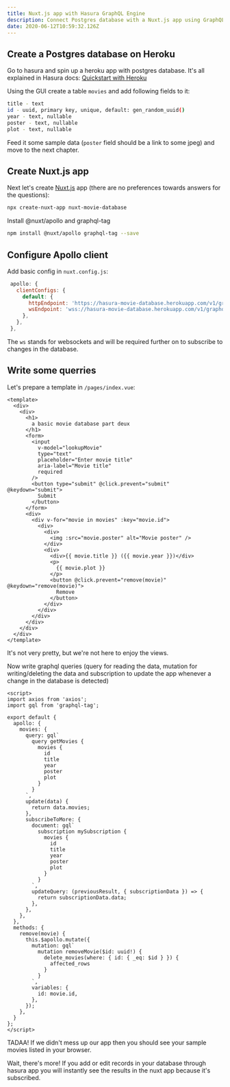 ```yaml
---
title: Nuxt.js app with Hasura GraphQL Engine
description: Connect Postgres database with a Nuxt.js app using GraphQL server from Hasura
date: 2020-06-12T10:59:32.126Z
---
```

## Create a Postgres database on Heroku

Go to hasura and spin up a heroku app with postgres database. It's all explained in Hasura docs: [Quickstart with Heroku](https://hasura.io/docs/1.0/graphql/manual/getting-started/heroku-simple.html)

Using the GUI create a table `movies` and add following fields to it:

```bash
title - text
id - uuid, primary key, unique, default: gen_random_uuid()
year - text, nullable
poster - text, nullable
plot - text, nullable
```

Feed it some sample data (`poster` field should be a link to some jpeg) and move to the next chapter.

## Create Nuxt.js app

Next let's create [Nuxt.js](https://nuxtjs.org/guide/installation) app (there are no preferences towards answers for the questions):

```bash
npx create-nuxt-app nuxt-movie-database
```

Install @nuxt/apollo and graphql-tag

```bash
npm install @nuxt/apollo graphql-tag --save
```

## Configure Apollo client

Add basic config in `nuxt.config.js`:

```javascript
 apollo: {
   clientConfigs: {
     default: {
       httpEndpoint: 'https://hasura-movie-database.herokuapp.com/v1/graphql',
       wsEndpoint: 'wss://hasura-movie-database.herokuapp.com/v1/graphql',
     },
   },
 },
```
The `ws` stands for websockets and will be required further on to subscribe to changes in the database.

## Write some querries

Let's prepare a template in `/pages/index.vue`:

```vue
<template>
  <div>
    <div>
      <h1>
        a basic movie database part deux
      </h1>
      <form>
        <input
          v-model="lookupMovie"
          type="text"
          placeholder="Enter movie title"
          aria-label="Movie title"
          required
        />
        <button type="submit" @click.prevent="submit" @keydown="submit">
          Submit
        </button>
      </form>
      <div>
        <div v-for="movie in movies" :key="movie.id">
          <div>
            <div>
              <img :src="movie.poster" alt="Movie poster" />
            </div>
            <div>
              <div>{{ movie.title }} ({{ movie.year }})</div>
              <p>
                {{ movie.plot }}
              </p>
              <button @click.prevent="remove(movie)" @keydown="remove(movie)">
                Remove
              </button>
            </div>
          </div>
        </div>
      </div>
    </div>
  </div>
</template>
```

It's not very pretty, but we're not here to enjoy the views.

Now write graphql queries (query for reading the data, mutation for writing/deleting the data and subscription to update the app whenever a change in the database is detected)

```vue
<script>
import axios from 'axios';
import gql from 'graphql-tag';

export default {
  apollo: {
    movies: {
      query: gql`
        query getMovies {
          movies {
            id
            title
            year
            poster
            plot
          }
        }
      `,
      update(data) {
        return data.movies;
      },
      subscribeToMore: {
        document: gql`
          subscription mySubscription {
            movies {
              id
              title
              year
              poster
              plot
            }
          }
        `,
        updateQuery: (previousResult, { subscriptionData }) => {
          return subscriptionData.data;
        },
      },
    },
  },
  methods: {
    remove(movie) {
      this.$apollo.mutate({
        mutation: gql`
          mutation removeMovie($id: uuid!) {
            delete_movies(where: { id: { _eq: $id } }) {
              affected_rows
            }
          }
        `,
        variables: {
          id: movie.id,
        },
      });
    },
  }
};
</script>
```
TADAA! If we didn't mess up our app then you should see your sample movies listed in your browser.

Wait, there's more! If you add or edit records in your database through hasura app you will instantly see the results in the nuxt app because it's subscribed.
